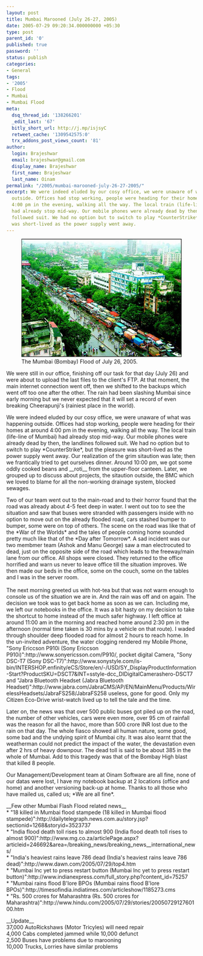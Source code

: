 ```yaml
---
layout: post
title: Mumbai Marooned (July 26-27, 2005)
date: 2005-07-29 09:20:34.000000000 +05:30
type: post
parent_id: '0'
published: true
password: ''
status: publish
categories:
- General
tags:
- '2005'
- Flood
- Mumbai
- Mumbai Flood
meta:
  dsq_thread_id: '138266201'
  _edit_last: '67'
  bitly_short_url: http://j.mp/isjsyC
  retweet_cache: '1309542575:0'
  trx_addons_post_views_count: '81'
author:
  login: Brajeshwar
  email: brajeshwar@gmail.com
  display_name: Brajeshwar
  first_name: Brajeshwar
  last_name: Oinam
permalink: "/2005/mumbai-marooned-july-26-27-2005/"
excerpt: We were indeed eluded by our cosy office, we were unaware of what was happening
  outside. Offices had stop working, people were heading for their homes at around
  4:00 pm in the evening, walking all the way. The local train (life-line of Mumbai)
  had already stop mid-way. Our mobile phones were already dead by then, the landlines
  followed suit. We had no option but to switch to play *CounterStrike*, but the pleasure
  was short-lived as the power supply went away.
---
```

<figure><a href="http://www.flickr.com/photos/brajeshwar/113413705/" title="Mumbai Flash Flood 2005 July 26-27"><img src="/static/2005/07/113413705_0236c9dea0_o.jpg" alt="Mumbai Flash Flood 2005 July 26-27" /></a><br />
<figcaption>The Mumbai (Bombay) Flood of July 26, 2005.</figcaption>
</figure>
<p>We were still in our office, finishing off our task for that day (July 26) and were about to upload the last files to the client's FTP. At that moment, the main internet connection went off, then we shifted to the backups which went off too one after the other. The rain had been slashing Mumbai since early morning but we never expected that it will set a record of even breaking Cheerapunji's (rainiest place in the world).</p>
<p>We were indeed eluded by our cosy office, we were unaware of what was happening outside. Offices had stop working, people were heading for their homes at around 4:00 pm in the evening, walking all the way. The local train (life-line of Mumbai) had already stop mid-way. Our mobile phones were already dead by then, the landlines followed suit. We had no option but to switch to play *CounterStrike*, but the pleasure was short-lived as the power supply went away. Our realization of the grim sitaution was late; then we frantically tried to get ourselves dinner. Around 10:00 pm, we got some oddly cooked beans and __roti__ from the upper-floor canteen. Later, we grouped up to discuss about projects, the sitaution outside, the BMC which we loved to blame for all the non-working drainage system, blocked sewages.</p>
<p>Two of our team went out to the main-road and to their horror found that the road was already about 4-5 feet deep in water. I went out too to see the situation and saw that buses were stranded with passengers inside with no option to move out on the already flooded road, cars stashed bumper to bumper, some were on top of others. The scene on the road was like that of the *War of the Worlds* and the tales of people coming home sounded pretty much like that of the *Day after Tomorrow*. A sad incident was our two membmer team (Ashok and Manu George) saw a man electrocuted to dead, just on the opposite side of the road which leads to the freeway/main lane from our office. All shops were closed. They returned to the office horrified and warn us never to leave office till the situation improves. We then made our beds in the office, some on the couch, some on the tables and I was in the server room.<br />
<br />
The next morning greeted us with hot-tea but that was not warm enough to console us of the situation we are in. And the rain was off and on again. The decision we took was to get back home as soon as we can. Including me, we left our notebooks in the office. It was a bit hasty on my decision to take the shortcut to home instead of the much safer highway. I left office at around 11:00 am in the morning and reached home around 2:30 pm in the afternoon (normal time taken is 30 mins by a vehicle on that route). I waded through shoulder deep flooded road for almost 2 hours to reach home. In the un-invited adventure, the water clogging rendered my Mobile Phone, "Sony Ericcson P910i (Sony Ericcson P910i)":http://www.sonyericsson.com/P910/, pocket digital Camera, "Sony DSC-T7 (Sony DSC-T7)":http://www.sonystyle.com/is-bin/INTERSHOP.enfinity/eCS/Store/en/-/USD/SY_DisplayProductInformation-Start?ProductSKU=DSCT7&INT=sstyle-dcc_DIDigitalCamerashero-DSCT7 and "Jabra Bluetooth Headset (Jabra Bluetooth Headset)":http://www.jabra.com/JabraCMS/AP/EN/MainMenu/Products/WirelessHeadsets/JabraFS258/JabraFS258 useless, gone for good. Only my Citizen Eco-Drive wrist-watch lived up to tell the tale and the time.</p>
<p>Later on, the news was that over 500 public buses got piled up on the road, the number of other vehicles, cars were even more, over 95 cm of rainfall was the reason for all the havoc, more than 500 crore INR lost due to the rain on that day. The whole fiasco showed all human nature, some good, some bad and the undying spirit of Mumbai city. It was also learnt that the weatherman could not predict the impact of the water, the devastation even after 2 hrs of heavy downpour. The dead toll is said to be about 385 in the whole of Mumbai. Add to this tragedy was that of the Bombay High blast that killed 8 people.</p>
<p>Our Management/Development team at Oinam Software are all fine, none of our datas were lost, I have my notebook backup at 2 locations (office and home) and another versioning back-up at home. Thanks to all those who have mailed us, called us; *We are all fine*.</p>
<p>__Few other Mumbai Flash Flood related news__<br />
* "18 killed in Mumbai flood stampede (18 killed in Mumbai flood stampede)":http://dailytelegraph.news.com.au/story.jsp?sectionid=1268&storyid=3523737<br />
* "India flood death toll rises to almost 900 (India flood death toll rises to almost 900)":http://www.mg.co.za/articlePage.aspx?articleid=246692&area=/breaking_news/breaking_news__international_news/<br />
* "India's heaviest rains leave 786 dead (India's heaviest rains leave 786 dead)":http://www.dawn.com/2005/07/29/top4.htm<br />
* "Mumbai Inc yet to press restart button (Mumbai Inc yet to press restart button)":http://www.indianexpress.com/full_story.php?content_id=75257<br />
* "Mumbai rains flood B'lore BPOs (Mumbai rains flood B'lore BPOs)":http://timesofindia.indiatimes.com/articleshow/1185273.cms<br />
* "Rs. 500 crores for Maharashtra (Rs. 500 crores for Maharashtra)":http://www.hindu.com/2005/07/29/stories/2005072912760100.htm</p>
<p>__Update__<br />
37,000 AutoRickshaws (Motor Tricyles) will need repair<br />
4,000 Cabs completed jammed while 10,000 defunct<br />
2,500 Buses have problems due to marooning<br />
10,000 Trucks, Lorries have similar problems</p>
